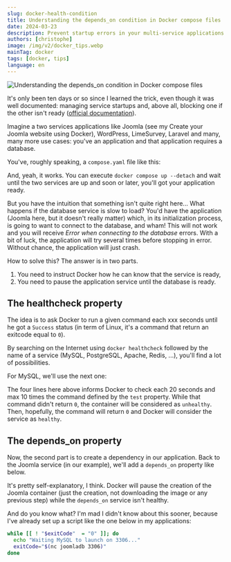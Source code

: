 ```yaml
---
slug: docker-health-condition
title: Understanding the depends_on condition in Docker compose files
date: 2024-03-23
description: Prevent startup errors in your multi-service applications. Learn to use the healthcheck property and depends_on condition service_healthy in Docker Compose to ensure your application waits for the database to be fully ready before starting.
authors: [christophe]
image: /img/v2/docker_tips.webp
mainTag: docker
tags: [docker, tips]
language: en
---
```

![Understanding the depends_on condition in Docker compose files](/img/v2/docker_tips.webp)

It's only been ten days or so since I learned the trick, even though it was well documented: managing service startups and, above all, blocking one if the other isn't ready ([official documentation](https://docs.docker.com/compose/startup-order/#control-startup)).

Imagine a two services applications like Joomla (see my <Link to="/blog/docker-joomla/">Create your Joomla website using Docker</Link>), WordPress, LimeSurvey, Laravel and many, many more use cases: you've an application and that application requires a database.

<!-- truncate -->
You've, roughly speaking, a `compose.yaml` file like this:

<Snippet filename="compose.yaml" source="./files/compose.yaml" />

And, yeah, it works. You can execute `docker compose up --detach` and wait until the two services are up and soon or later, you'll got your application ready.

But you have the intuition that something isn't quite right here... What happens if the database service is slow to load? You'd have the application (Joomla here, but it doesn't really matter) which, in its initialization process, is going to want to connect to the database, and wham! This will not work and you will receive *Error when connecting to the database* errors. With a bit of luck, the application will try several times before stopping in error. Without chance, the application will just crash.

How to solve this? The answer is in two parts.

1. You need to instruct Docker how he can know that the service is ready,
2. You need to pause the application service until the database is ready.

## The healthcheck property

The idea is to ask Docker to run a given command each xxx seconds until he got a `Success` status (in term of Linux, it's a command that return an exitcode equal to `0`).

By searching on the Internet using `docker healthcheck` followed by the name of a service (MySQL, PostgreSQL, Apache, Redis, ...), you'll find a lot of possibilities.

For MySQL, we'll use the next one:

<Snippet filename="compose.yaml" source="./files/compose.part2.yaml" />

The four lines here above informs Docker to check each 20 seconds and max 10 times the command defined by the `test` property. While that command didn't return `0`, the container will be considered as `unhealthy`. Then, hopefully, the command will return `0` and Docker will consider the service as `healthy`.

## The depends_on property

Now, the second part is to create a dependency in our application. Back to the Joomla service (in our example), we'll add a `depends_on` property like below.

<Snippet filename="compose.yaml" source="./files/compose.part3.yaml" />

It's pretty self-explanatory, I think. Docker will pause the creation of the Joomla container (just the creation, not downloading the image or any previous step) while the `depends_on` service isn't healthy.

And do you know what? I'm mad I didn't know about this sooner, because I've already set up a script like the one below in my applications:

<AlertBox variant="note" title="Very simplified script">

```bash
while [[ ! "$exitCode"  = "0" ]]; do
  echo "Waiting MySQL to launch on 3306..."
  exitCode="$(nc joomladb 3306)"
done
```


</AlertBox>